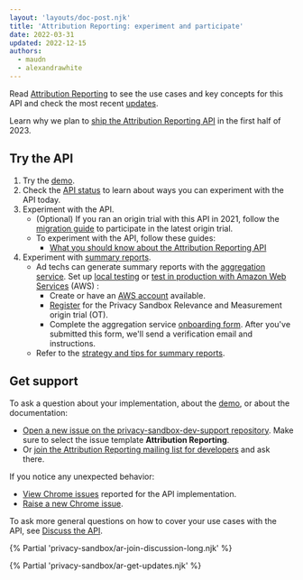```yaml
---
layout: 'layouts/doc-post.njk'
title: 'Attribution Reporting: experiment and participate'
date: 2022-03-31
updated: 2022-12-15
authors:
  - maudn
  - alexandrawhite
---
```


Read [Attribution Reporting](/docs/privacy-sandbox/attribution-reporting/) to
see the use cases and key concepts for this API and check the most recent [updates](/docs/privacy-sandbox/attribution-reporting-updates/).

Learn why we plan to [ship the Attribution Reporting API](/docs/privacy-sandbox/attribution-reporting/chrome-shipping)
in the first half of 2023.

## Try the API

1. Try the [demo](https://goo.gle/attribution-reporting-demo).
2. Check the [API status](/docs/privacy-sandbox/attribution-reporting/#status) to learn about ways
   you can experiment with the API today.
3. Experiment with the API.
   * (Optional) If you ran an origin trial with this API in 2021, follow the [migration
     guide](https://docs.google.com/document/d/1NY7SScCYcPc9v5wtf_fVAikFxGQTAFvwldhExN1P03Y/edit#)
     to participate in the latest origin trial.
   * To experiment with the API, follow these guides:
     * [What you should know about the Attribution Reporting
       API](https://docs.google.com/document/d/1lvrKd5Vv7SYLMGZb0Fz7bpGNEl0LOx9i1waAHw2sUg8/)
4. Experiment with [summary
   reports](/docs/privacy-sandbox/summary-reports).
   *  Ad techs can generate summary reports with the [aggregation service](/docs/privacy-sandbox/aggregation-service). Set up
      [local testing](https://github.com/google/trusted-execution-aggregation-service/#set-up-local-testing)
      or [test in production with Amazon Web Services](https://github.com/google/trusted-execution-aggregation-service/#test-on-aws-with-support-for-encrypted-reports) (AWS) :
        *  Create or have an [AWS account](https://portal.aws.amazon.com/gp/aws/developer/registration/index.html) available.
        *  [Register](/origintrials/#/view_trial/771241436187197441) for the
	      Privacy Sandbox Relevance and Measurement origin trial (OT).
        *  Complete the aggregation service
	      [onboarding form](https://forms.gle/EHoecersGKhpcLPNA). After you've
		submitted this form, we'll send a verification email and instructions.
   *  Refer to the [strategy and tips for summary reports](https://docs.google.com/document/d/1bU0a_njpDcRd9vDR0AJjwJjrf3Or8vAzyfuK8JZDEfo/edit?usp=sharing).

## Get support

To ask a question about your implementation, about the
[demo](https://goo.gle/attribution-reporting-demo), or about the documentation: 

* [Open a new issue on the privacy-sandbox-dev-support
  repository](https://github.com/GoogleChromeLabs/privacy-sandbox-dev-support/issues/new/choose).
  Make sure to select the issue template **Attribution Reporting**.
* Or [join the Attribution Reporting mailing list for
  developers](https://groups.google.com/u/1/a/chromium.org/g/attribution-reporting-api-dev) and ask
  there.

If you notice any unexpected behavior: 

* [View Chrome
  issues](https://bugs.chromium.org/p/chromium/issues/list?q=component%3AInternals%3EConversionMeasurement)
  reported for the API implementation.
* [Raise a new Chrome issue](https://crbug.com/new).

To ask more general questions on how to cover your use cases with the API, see [Discuss the
API](#discuss-the-api).

{% Partial 'privacy-sandbox/ar-join-discussion-long.njk' %}

{% Partial 'privacy-sandbox/ar-get-updates.njk' %}
